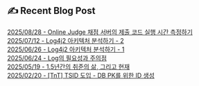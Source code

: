 
## ✍️ Recent Blog Post
[2025/08/28 - Online Judge 채점 서버의 제출 코드 실행 시간 측정하기](https://ymkim97.tistory.com/8) <br/>
[2025/07/12 - Log4j2 아키텍처 분석하기 - 2](https://ymkim97.tistory.com/7) <br/>
[2025/06/26 - Log4j2 아키텍처 분석하기 - 1](https://ymkim97.tistory.com/6) <br/>
[2025/06/24 - Log의 필요성과 주의점](https://ymkim97.tistory.com/5) <br/>
[2025/05/19 - 1.5년간의 취준의 삶, 그리고 현재](https://ymkim97.tistory.com/4) <br/>
[2025/02/20 - [TnT] TSID 도입 - DB PK를 위한 ID 생성](https://ymkim97.tistory.com/3) <br/>
